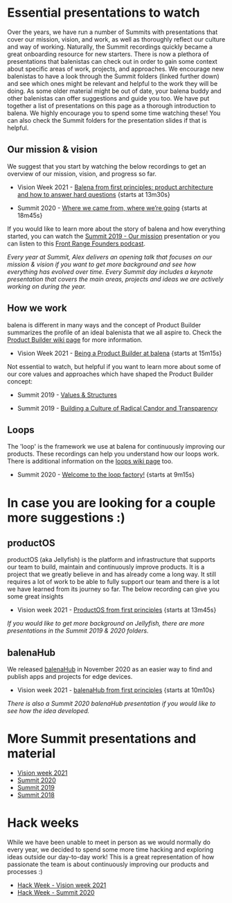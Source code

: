 # Essential presentations to watch
Over the years, we have run a number of Summits with presentations that cover our mission, vision, and work, as well as thoroughly reflect our culture and way of working. Naturally, the Summit recordings quickly became a great onboarding resource for new starters. There is now a plethora of presentations that balenistas can check out in order to gain some context about specific areas of work, projects, and approaches. We encourage new balenistas to have a look through the Summit folders (linked further down) and see which ones might be relevant and helpful to the work they will be doing. As some older material might be out of date, your balena buddy and other balenistas can offer suggestions and guide you too. We have put together a list of presentations on this page as a thorough introduction to balena. We highly encourage you to spend some time watching these! You can also check the Summit folders for the presentation slides if that is helpful.  


## Our mission & vision  

We suggest that you start by watching the below recordings to get an overview of our mission, vision, and progress so far. 
* Vision Week 2021 - [Balena from first principles: product architecture and how to answer hard questions](https://drive.google.com/file/d/1B7B_sFUBYd7FHfho76DNi6XA4FoLyv98/view?usp=sharing) {starts at 13m30s}

* Summit 2020 - [Where we came from, where we’re going](https://drive.google.com/file/d/1I0qFD-FghZFwi_aDwX-_dgSQqb92aAc0/view?usp=sharing)
{starts at 18m45s}

If you would like to learn more about the story of balena and how everything started, you can watch the [Summit 2019 - Our mission](https://drive.google.com/file/d/1h6vDpluf-ZAO2llGWa7bXgTdJq1bgf1p/view?usp=sharing) presentation or you can listen to this [Front Range Founders podcast](https://open.spotify.com/episode/2A4zrAHhKB27weBurVL1TF).

_Every year at Summit, Alex delivers an opening talk that focuses on our mission & vision if you want to get more background and see how everything has evolved over time. Every Summit day includes a keynote presentation that covers the main areas, projects and ideas we are actively working on during the year._


## How we work

balena is different in many ways and the concept of Product Builder summarizes the profile of an ideal balenista that we all aspire to. Check the [Product Builder wiki page](https://github.com/balena-io/balena-io/wiki/Being-a-Product-Builder-at-balena) for more information. 

* Vision Week 2021 - [Being a Product Builder at balena](https://drive.google.com/file/d/1_rsp0RZLFugi7B3eCZsjHsCPae7vbTxP/view?usp=sharing)
{starts at 15m15s}

Not essential to watch, but helpful if you want to learn more about some of our core values and approaches which have shaped the Product Builder concept:

* Summit 2019 - [Values & Structures](https://drive.google.com/file/d/1slCHFPg6AwIEtuIV1Ra_nnGJTdXR9X8f/view?usp=sharing)

* Summit 2019 - [Building a Culture of Radical Candor and Transparency](https://drive.google.com/file/d/1STwjtWDipjeuPd8FDDnqOt7LEqfrDMkr/view?usp=sharing)
	

## Loops

The 'loop' is the framework we use at balena for continuously improving our products. These recordings can help you understand how our loops work. There is additional information on the [loops wiki page](https://github.com/balena-io/balena-io/wiki/Loops) too. 

* Summit 2020 - [Welcome to the loop factory!](https://drive.google.com/file/d/1TM_CGoYav9JGRCf72JEDH5U4-h_jaWje/view?usp=sharing) {starts at 9m15s}


# In case you are looking for a couple more suggestions :)

## productOS

productOS (aka Jellyfish) is the platform and infrastructure that supports our team to build, maintain and continuously improve products. It is a project that we greatly believe in and has already come a long way. It still requires a lot of work to be able to fully support our team and there is a lot we have learned from its journey so far. The below recording can give you some great insights 

* Vision week 2021 - [ProductOS from first principles](https://drive.google.com/file/d/1oFc5bj8SWq-3s5IOiKm22ur9cUvCKky7/view?usp=sharing) {starts at 13m45s}

_If you would like to get more background on Jellyfish, there are more presentations in the Summit 2019 & 2020 folders._

## balenaHub

We released [balenaHub](https://hub.balena.io/) in November 2020 as an easier way to find and publish apps and projects for edge devices.

* Vision week 2021 - [balenaHub from first principles](https://drive.google.com/file/d/1AK2lBtHiq3sQxvsKN6vBgOX3MKUdNuCs/view?usp=sharing)
{starts at 10m10s}

_There is also a Summit 2020 balenaHub presentation if you would like to see how the idea developed._


# More Summit presentations and material
* [Vision week 2021](https://drive.google.com/drive/u/1/folders/12PwNldTsAne_FFzxUFtcQI2jPyuGq4m2)
* [Summit 2020](https://drive.google.com/drive/u/1/folders/1seQic4v3ELYwtnqEqgzuVTDtYEvuswgK)
* [Summit 2019](https://drive.google.com/drive/u/1/folders/1YnRkrJFBa-aRXdWFO9jIbhROT-3MYuqi)
* [Summit 2018](https://drive.google.com/drive/u/1/folders/1WDCObvsQPgrUtkz9fflBNLI76OPt41Im)


# Hack weeks
While we have been unable to meet in person as we would normally do every year, we decided to spend some more time hacking and exploring ideas outside our day-to-day work! This is a great representation of how passionate the team is about continuously improving our products and processes :) 

* [Hack Week - Vision week 2021](https://drive.google.com/drive/u/1/folders/1DpV2yLrN8e4sxtJ7Cf8VtK75cOb2Yzj5)
* [Hack Week - Summit 2020](https://drive.google.com/drive/u/1/folders/1jmxOvh0tsKbSn4SmlHNVv-ElONS4pAq4)
